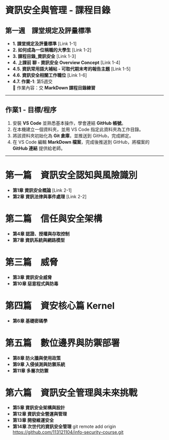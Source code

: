 # 資訊安全與管理 - 課程目錄

## 第一週　課堂規定及評量標準
- **1. 課堂規定及評量標準** [Link 1-1]
- **2. 如何成為一位稱職的大學生** [Link 1-2]
- **3. 課程目錄_資訊安全** [Link 1-3]
- **4. 上課前 聊 - 資訊安全 Overview Concept** [Link 1-4]
- **4.5. 資訊常用語大補帖 - 可取代期末考的報告主題** [Link 1-5]
- **4.6. 資訊安全相關工作職位** [Link 1-6]
- **4.7. 作業-1**: 第5週交  
  📌 作業內容：交 **MarkDown 課程目錄練習**

---

## 作業1 - 目標/程序
1. 安裝 **VS Code** 並熟悉基本操作，學會連結 **GitHub 帳號**。  
2. 在本機建立一個資料夾，並用 VS Code 指定此資料夾為工作目錄。  
3. 將該資料夾初始化為 **Git 倉庫**，並推送到 GitHub，完成綁定。  
4. 在 VS Code 編輯 **MarkDown 檔案**，完成後推送到 GitHub，將檔案的 **GitHub 連結** 提供給老師。

---

# 第一篇　資訊安全認知與風險識別
- **第1章 資訊安全概論** [Link 2-1]
- **第2章 資訊法律與事件處理** [Link 2-2]

# 第二篇　信任與安全架構
- **第4章 認證、授權與存取控制**
- **第7章 資訊系統與網路模型**

# 第三篇　威脅
- **第3章 資訊安全威脅**
- **第10章 惡意程式與防毒**

# 第四篇　資安核心篇 Kernel
- **第6章 基礎密碼學**

# 第五篇　數位邊界與防禦部署
- **第8章 防火牆與使用政策**
- **第9章 入侵偵測與防禦系統**
- **第11章 多層次防禦**

# 第六篇　資訊安全管理與未來挑戰
- **第5章 資訊安全架構與設計**
- **第12章 資訊安全營運與管理**
- **第13章 開發維運安全**
- **第14章 次世代的資訊安全管理**
git remote add origin https://github.com/113121104/info-security-course.git


